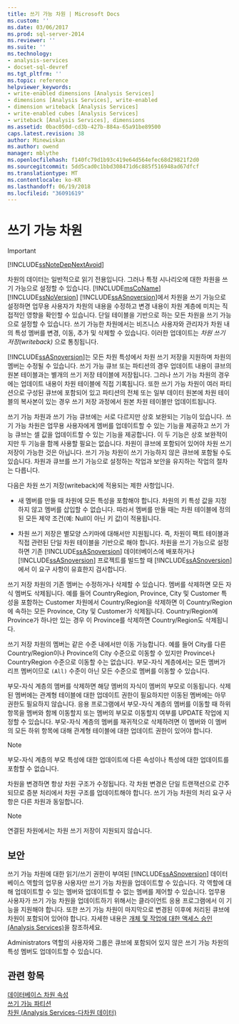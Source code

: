 ```yaml
---
title: 쓰기 가능 차원 | Microsoft Docs
ms.custom: ''
ms.date: 03/06/2017
ms.prod: sql-server-2014
ms.reviewer: ''
ms.suite: ''
ms.technology:
- analysis-services
- docset-sql-devref
ms.tgt_pltfrm: ''
ms.topic: reference
helpviewer_keywords:
- write-enabled dimensions [Analysis Services]
- dimensions [Analysis Services], write-enabled
- dimension writeback [Analysis Services]
- write-enabled cubes [Analysis Services]
- writeback [Analysis Services], dimensions
ms.assetid: 0bac050d-cd3b-427b-884a-65a91be89500
caps.latest.revision: 38
author: Minewiskan
ms.author: owend
manager: mblythe
ms.openlocfilehash: f140fc79d1b93c419e64d564efec68d29821f2d0
ms.sourcegitcommit: 5dd5cad0c1bbd308471d6c885f516948ad67dfcf
ms.translationtype: MT
ms.contentlocale: ko-KR
ms.lasthandoff: 06/19/2018
ms.locfileid: "36091619"
---
```

# <a name="write-enabled-dimensions"></a>쓰기 가능 차원
    
> [!IMPORTANT]  
>  [!INCLUDE[ssNoteDepNextAvoid](../../includes/ssnotedepnextavoid-md.md)]  
  
 차원의 데이터는 일반적으로 읽기 전용입니다. 그러나 특정 시나리오에 대한 차원을 쓰기 가능으로 설정할 수 있습니다. [!INCLUDE[msCoName](../../includes/msconame-md.md)] [!INCLUDE[ssNoVersion](../../includes/ssnoversion-md.md)] [!INCLUDE[ssASnoversion](../../includes/ssasnoversion-md.md)]에서 차원을 쓰기 가능으로 설정하면 업무용 사용자가 차원의 내용을 수정하고 변경 내용이 차원 계층에 미치는 직접적인 영향을 확인할 수 있습니다. 단일 테이블을 기반으로 하는 모든 차원을 쓰기 가능으로 설정할 수 있습니다. 쓰기 가능한 차원에서는 비즈니스 사용자와 관리자가 차원 내의 특성 멤버를 변경, 이동, 추가 및 삭제할 수 있습니다. 이러한 업데이트는 *차원 쓰기 저장(writeback)* 으로 통칭됩니다.  
  
 [!INCLUDE[ssASnoversion](../../includes/ssasnoversion-md.md)]는 모든 차원 특성에서 차원 쓰기 저장을 지원하며 차원의 멤버는 수정될 수 있습니다. 쓰기 가능 큐브 또는 파티션의 경우 업데이트 내용이 큐브의 원본 테이블과는 별개의 쓰기 저장 테이블에 저장됩니다. 그러나 쓰기 가능 차원의 경우에는 업데이트 내용이 차원 테이블에 직접 기록됩니다. 또한 쓰기 가능 차원이 여러 파티션으로 구성된 큐브에 포함되어 있고 파티션의 전체 또는 일부 데이터 원본에 차원 테이블의 복사본이 있는 경우 쓰기 저장 과정에서 원본 차원 테이블만 업데이트됩니다.  
  
 쓰기 가능 차원과 쓰기 가능 큐브에는 서로 다르지만 상호 보완되는 기능이 있습니다. 쓰기 가능 차원은 업무용 사용자에게 멤버를 업데이트할 수 있는 기능을 제공하고 쓰기 가능 큐브는 셀 값을 업데이트할 수 있는 기능을 제공합니다. 이 두 기능은 상호 보완적이지만 두 기능을 함께 사용할 필요는 없습니다. 차원이 큐브에 포함되어 있어야 차원 쓰기 저장이 가능한 것은 아닙니다. 쓰기 가능 차원이 쓰기 가능하지 않은 큐브에 포함될 수도 있습니다. 차원과 큐브를 쓰기 가능으로 설정하는 작업과 보안을 유지하는 작업의 절차는 다릅니다.  
  
 다음은 차원 쓰기 저장(writeback)에 적용되는 제한 사항입니다.  
  
-   새 멤버를 만들 때 차원에 모든 특성을 포함해야 합니다. 차원의 키 특성 값을 지정하지 않고 멤버를 삽입할 수 없습니다. 따라서 멤버를 만들 때는 차원 테이블에 정의된 모든 제약 조건(예: Null이 아닌 키 값)이 적용됩니다.  
  
-   차원 쓰기 저장은 별모양 스키마에 대해서만 지원됩니다. 즉, 차원이 팩트 테이블과 직접 관련된 단일 차원 테이블을 기반으로 해야 합니다. 차원을 쓰기 가능으로 설정하면 기존 [!INCLUDE[ssASnoversion](../../includes/ssasnoversion-md.md)] 데이터베이스에 배포하거나 [!INCLUDE[ssASnoversion](../../includes/ssasnoversion-md.md)] 프로젝트를 빌드할 때 [!INCLUDE[ssASnoversion](../../includes/ssasnoversion-md.md)] 에서 이 요구 사항이 유효한지 검사합니다.  
  
 쓰기 저장 차원의 기존 멤버는 수정하거나 삭제할 수 있습니다. 멤버를 삭제하면 모든 자식 멤버도 삭제됩니다. 예를 들어 CountryRegion, Province, City 및 Customer 특성을 포함하는 Customer 차원에서 Country/Region을 삭제하면 이 Country/Region에 속하는 모든 Province, City 및 Customer가 삭제됩니다. Country/Region에 Province가 하나만 있는 경우 이 Province를 삭제하면 Country/Region도 삭제됩니다.  
  
 쓰기 저장 차원의 멤버는 같은 수준 내에서만 이동 가능합니다. 예를 들어 City를 다른 Country/Region이나 Province의 City 수준으로 이동할 수 있지만 Province나 CountryRegion 수준으로 이동할 수는 없습니다. 부모-자식 계층에서는 모든 멤버가 리프 멤버이므로 `(All)` 수준이 아닌 모든 수준으로 멤버를 이동할 수 있습니다.  
  
 부모-자식 계층의 멤버를 삭제하면 해당 멤버의 자식이 멤버의 부모로 이동됩니다. 삭제된 멤버에는 관계형 테이블에 대한 업데이트 권한이 필요하지만 이동된 멤버에는 아무 권한도 필요하지 않습니다. 응용 프로그램에서 부모-자식 계층의 멤버를 이동할 때 하위 항목을 멤버와 함께 이동할지 또는 멤버의 부모로 이동할지 여부를 UPDATE 작업에 지정할 수 있습니다. 부모-자식 계층의 멤버를 재귀적으로 삭제하려면 이 멤버와 이 멤버의 모든 하위 항목에 대해 관계형 테이블에 대한 업데이트 권한이 있어야 합니다.  
  
> [!NOTE]  
>  부모-자식 계층의 부모 특성에 대한 업데이트에 다른 속성이나 특성에 대한 업데이트를 포함할 수 없습니다.  
  
 차원을 변경하면 항상 차원 구조가 수정됩니다. 각 차원 변경은 단일 트랜잭션으로 간주되므로 증분 처리에서 차원 구조를 업데이트해야 합니다. 쓰기 가능 차원의 처리 요구 사항은 다른 차원과 동일합니다.  
  
> [!NOTE]  
>  연결된 차원에서는 차원 쓰기 저장이 지원되지 않습니다.  
  
## <a name="security"></a>보안  
 쓰기 가능 차원에 대한 읽기/쓰기 권한이 부여된 [!INCLUDE[ssASnoversion](../../includes/ssasnoversion-md.md)] 데이터베이스 역할의 업무용 사용자만 쓰기 가능 차원을 업데이트할 수 있습니다. 각 역할에 대해 업데이트할 수 있는 멤버와 업데이트할 수 없는 멤버를 제어할 수 있습니다. 업무용 사용자가 쓰기 가능 차원을 업데이트하기 위해서는 클라이언트 응용 프로그램에서 이 기능을 지원해야 합니다. 또한 쓰기 가능 차원이 마지막으로 변경된 이후에 처리된 큐브에 차원이 포함되어 있어야 합니다. 자세한 내용은 [개체 및 작업에 대한 액세스 승인&#40;Analysis Services&#41;](../multidimensional-models/authorizing-access-to-objects-and-operations-analysis-services.md)을 참조하세요.  
  
 Administrators 역할의 사용자와 그룹은 큐브에 포함되어 있지 않은 쓰기 가능 차원의 특성 멤버도 업데이트할 수 있습니다.  
  
## <a name="see-also"></a>관련 항목  
 [데이터베이스 차원 속성](database-dimension-properties.md)   
 [쓰기 가능 파티션](../multidimensional-models-olap-logical-cube-objects/partitions-write-enabled-partitions.md)   
 [차원 &#40;Analysis Services-다차원 데이터&#41;](dimensions-analysis-services-multidimensional-data.md)  
  
  